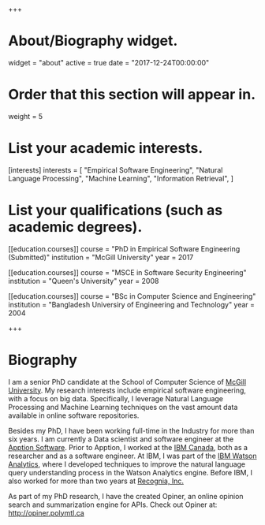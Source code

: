 +++
# About/Biography widget.
widget = "about"
active = true
date = "2017-12-24T00:00:00"

# Order that this section will appear in.
weight = 5

# List your academic interests.
[interests]
  interests = [
    "Empirical Software Engineering",
    "Natural Language Processing",
    "Machine Learning",
    "Information Retrieval",
  ]

# List your qualifications (such as academic degrees).
[[education.courses]]
  course = "PhD in Empirical Software Engineering (Submitted)"
  institution = "McGill University"
  year = 2017 

[[education.courses]]
  course = "MSCE in Software Security Engineering"
  institution = "Queen's University"
  year = 2008

[[education.courses]]
  course = "BSc in Computer Science and Engineering"
  institution = "Bangladesh Universiry of Engineering and Technology"
  year = 2004
 
+++

# Biography
I am a senior PhD candidate at the School of Computer Science of [McGill University](https://www.mcgill.ca/). My research interests include empirical software engineering, with a focus on big data. Specifically, I leverage Natural Language Processing and Machine Learning techniques on the vast amount data available in online software repositories. 

Besides my PhD, I have been working full-time in the Industry for more than six years. I am currently a 
Data scientist and software engineer at the [Apption Software](http://www.apption.com). Prior to Apption, I worked at the [IBM Canada](https://www.ibm.com/ca-en/), both as a researcher and as a software engineer. At IBM, I was part of the [IBM Watson Analytics](https://www.ibm.com/watson-analytics), where I developed techniques to improve the natural language query understanding process in the Watson Analytics engine. Before IBM, I also worked for more than two years at [Recognia, Inc.](https://www.recognia.com/)

As part of my PhD research, I have the created Opiner, an online opinion search and summarization engine for APIs. Check out Opiner at: http://opiner.polymtl.ca
